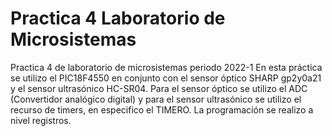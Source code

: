 # Practica 4 Laboratorio de Microsistemas
Practica 4 de laboratorio de microsistemas periodo 2022-1 En esta práctica se utilizo el PIC18F4550 en conjunto con el sensor óptico SHARP gp2y0a21 y el sensor ultrasónico HC-SR04.
Para el sensor óptico se utilizo el ADC (Convertidor analógico digital) y para el sensor ultrasónico se utilizo el recurso de timers, en especifico el TIMERO. La programación se realizo a nivel registros.

